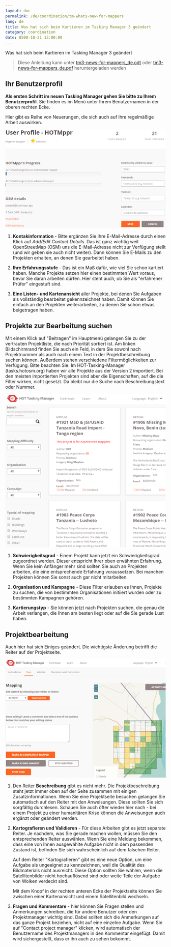 ```yaml
---
layout: doc
permalink: /de/coordination/tm-whats-new-for-mappers
lang: de
title: Was hat sich beim Kartieren im Tasking Manager 3 geändert
category: coordination
date: 0500-10-21 13:00:00
---
```


Was hat sich beim Kartieren im Tasking Manager 3 geändert

> Diese Anleitung kann unter [tm3-news-for-mappers_de.odt](/files/tm3-news-for-mappers_de.odt) oder [tm3-news-for-mappers_de.pdf](/files/tm3-news-for-mappers_de.pdf) heruntergeladen werden  

## Ihr Benutzerprofil

**Als ersten Schritt im neuen Tasking Manager gehen Sie bitte zu Ihrem Benutzerprofil**. Sie finden es im Menü unter Ihrem Benutzernamen in der oberen rechten Ecke.

Hier gibt es Reihe von Neuerungen, die sich auch auf Ihre regelmäßige Arbeit auswirken.

![profile][]

1. **Kontakinformation** - Bitte ergänzen Sie Ihre E-Mail-Adresse durch einen Klick auf *Add/Edit Contact Details*. Das ist ganz wichtig weil OpenStreetMap (OSM) uns die E-Mail-Adresse nicht zur Verfügung stellt (und wir geben sie auch nicht weiter). Dann können Sie E-Mails zu den Projekten erhalten, an denen Sie gearbeitet haben.

2. **Ihre Erfahrungsstufe** - Das ist ein Maß dafür, wie viel Sie schon kartiert haben. Manche Projekte setzen hier einen bestimmten Wert voraus, bevor Sie daran arbeiten dürfen. Hier steht auch, ob Sie als "erfahrener Prüfer" eingestuft sind.

3. **Eine Listen- und Kartenansicht** aller Projekte, bei denen Sie Aufgaben als vollständig bearbeitet gekennzeichnet haben. Damit können Sie einfach an den Projekten weiterarbeiten, zu denen Sie schon etwas beigetragen haben.


## Projekte zur Bearbeitung suchen

Mit einem Klick auf "Beitragen" im Hauptmenü gelangen Sie zu der vertrauten Projektliste, die nach Priorität sortiert ist. Am linken Bildschirmrand finden Sie auch ein Feld, in dem Sie sowohl nach Projektnummer als auch nach einem Text in der Projektbeschreibung suchen können. Außerdem stehen verschiedene Filtermöglichkeiten zur Verfügung. Bitte beachten Sie: Im HOT-Tasking-Manager (tasks.hotosm.org) haben wir alle Projekte aus der Version 2 importiert. Bei den meisten importierten Projekten sind aber die Eigenschaften, auf die die Filter wirken, nicht gesetzt. Da bleibt nur die Suche nach Beschreibungstext oder Nummer.

![projects][]

1. **Schwierigkeitsgrad** - Einem Projekt kann jetzt ein Schwierigkeitsgrad zugeordnet werden. Dieser entspricht Ihrer oben erwähnten Erfahrung. Wenn Sie kein Anfänger mehr sind sollten Sie auch an Projekten arbeiten, die eine entsprechende Erfahrung voraussetzen. Bei manchen Projekten können Sie sonst auch gar nicht mitarbeiten.

2. **Organisation und Kampagne** - Diese Filter erlauben es Ihnen, Projekte zu suchen, die von bestimmten Organisationen initiiert wurden oder zu bestimmten Kampagnen gehören.

3. **Kartierungstyp** - Sie können jetzt nach Projekten suchen, die genau die Arbeit verlangen, die Ihnen am besten liegt oder auf die Sie gerade Lust haben.


## Projektbearbeitung

Auch hier hat sich Einiges geändert. Die wichtigste Änderung betrifft die Reiter auf der Projektseite.

![mapping][]

1. Den Reiter **Beschreibung** gibt es nicht mehr. Die Projektbeschreibung steht jetzt immer oben auf der Seite zusammen mit einigen Zusatzinformationen. Wenn Sie eine Projektseite besuchen gelangen Sie automatisch auf den Reiter mit den Anweisungen. Diese sollten Sie sich sorgfältig durchlesen. Schauen Sie auch öfter wieder hier nach - bei einem Projekt zu einer humanitären Krise können die Anweisungen auch ergänzt oder geändert werden.

2. **Kartografieren und Validieren** - Für diese Arbeiten gibt es jetzt separate Reiter. Je nachdem, was Sie gerade machen wollen, müssen Sie den entsprechenden Reiter auswählen. Wenn Sie eine Meldung bekommen, dass eine von Ihnen ausgewählte Aufgabe nicht in dem passenden Zustand ist, befinden Sie sich wahrscheinlich auf dem falschen Reiter.

    Auf dem Reiter "Kartografieren" gibt es eine neue Option, um eine Aufgabe als ungeeignet zu kennzeichnen, weil die Qualität des Bildmaterials nicht ausreicht. Diese Option sollten Sie wählen, wenn die Satellitenbilder nicht hochauflösend sind oder weite Teile der Aufgabe von Wolken verdeckt sind.

    Mit dem Knopf in der rechten unteren Ecke der Projektseite können Sie zwischen einer Kartenansicht und einem Satellitenbild wechseln.

3. **Fragen und Kommentare** - hier können Sie Fragen stellen und Anmerkungen schreiben, die für andere Benutzer oder den Projektmanager wichtig sind. Dabei sollten sich die Anmerkungen auf das ganze Projekt beziehen, nicht auf eine einzelne Aufgabe. Wenn Sie auf "Contact project manager" klicken, wird automatisch der Benutzername des Projektmanagers in den Kommentar eingefügt. Damit wird sichergestellt, dass er ihn auch zu sehen bekommt.

[profile]:  /images/coordination/tm3_wnm_profile.png
[projects]: /images/coordination/tm3_wnm_projects.png
[mapping]:  /images/coordination/tm3_wnm_mapping.png
